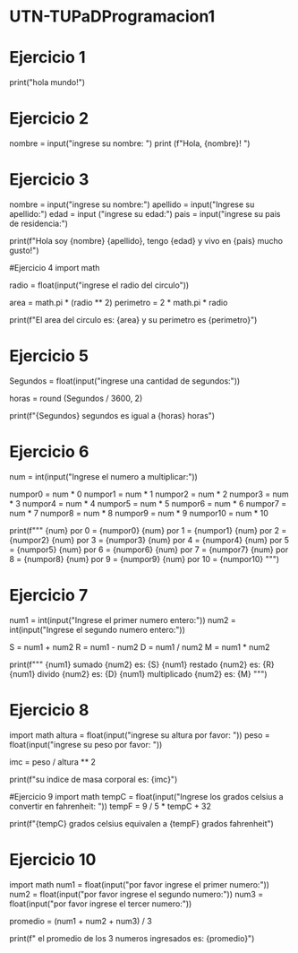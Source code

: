 # UTN-TUPaDProgramacion1
# Ejercicio 1
print("hola mundo!")
 
 # Ejercicio 2

nombre = input("ingrese su nombre: ")
print (f"Hola, {nombre}! ")

# Ejercicio 3
 
nombre = input("ingrese su nombre:")
apellido = input("Ingrese su apellido:")
edad = input ("ingrese su edad:")
pais = input("ingrese su pais de residencia:")

print(f"Hola soy {nombre} {apellido}, tengo {edad} y vivo en {pais} mucho gusto!")

#Ejercicio 4
import math

radio = float(input("ingrese el radio del circulo"))

area = math.pi * (radio ** 2)
perimetro = 2 * math.pi * radio

print(f"El area del circulo es: {area} y su perimetro es {perimetro}")

# Ejercicio 5
Segundos = float(input("ingrese una cantidad de segundos:"))

horas = round (Segundos / 3600, 2)

print(f"{Segundos} segundos es igual a {horas} horas")

# Ejercicio 6
num = int(input("Ingrese el numero a multiplicar:"))

numpor0 = num * 0
numpor1 = num * 1
numpor2 = num * 2
numpor3 = num * 3
numpor4 = num * 4
numpor5 = num * 5
numpor6 = num * 6
numpor7 = num * 7
numpor8 = num * 8
numpor9 = num * 9
numpor10 = num * 10

print(f""" {num} por 0 = {numpor0}
{num} por 1 = {numpor1}
{num} por 2 = {numpor2}
{num} por 3 = {numpor3}
{num} por 4 = {numpor4}
{num} por 5 = {numpor5}
{num} por 6 = {numpor6}
{num} por 7 = {numpor7}
{num} por 8 = {numpor8}
{num} por 9 = {numpor9}
{num} por 10 = {numpor10}
""")
# Ejercicio 7
num1 = int(input("Ingrese el primer numero entero:"))
num2 = int(input("Ingrese el segundo numero entero:"))

S = num1 + num2
R = num1 - num2
D = num1 / num2
M = num1 * num2

print(f"""
{num1} sumado {num2} es: {S}
{num1} restado {num2} es: {R}
{num1} divido {num2} es: {D}
{num1} multiplicado {num2} es: {M}
""")

# Ejercicio 8
import math
altura = float(input("ingrese su altura por favor: "))
peso = float(input("ingrese su peso por favor: "))

imc = peso / altura ** 2

print(f"su indice de masa corporal es: {imc}")

#Ejercicio 9
import math
tempC = float(input("Ingrese los grados celsius a convertir en fahrenheit: "))
tempF = 9 / 5 * tempC + 32

print(f"{tempC} grados celsius equivalen a {tempF} grados fahrenheit")

# Ejercicio 10
import math
num1 = float(input("por favor ingrese el primer numero:"))
num2 = float(input("por favor ingrese el segundo numero:"))
num3 = float(input("por favor ingrese el tercer numero:"))

promedio = (num1 + num2 + num3) / 3

print(f" el promedio de los 3 numeros ingresados es: {promedio}")

